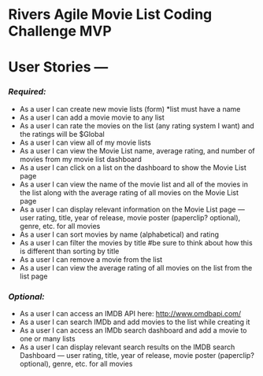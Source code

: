 # **Rivers Agile Movie List Coding Challenge MVP**

# **User Stories** —

### *Required:*

* As a user I can create new movie lists (form) *list must have a name
* As a user I can add a movie movie to any list
* As a user I can rate the movies on the list (any rating system I want) and the ratings will be $Global
* As a user I can view all of my movie lists
* As a user I can view the Movie List name, average rating, and number of movies from my movie list dashboard
* As a user I can click on a list on the dashboard to show the Movie List page
* As a user I can view the name of the movie list and all of the movies in the list along with the average rating of all movies on the Movie List page
* As a user I can display relevant information on the Movie List page — user rating, title, year of release, movie poster (paperclip? optional), genre, etc. for all movies
* As a user I can sort movies by name (alphabetical) and rating
* As a user I can filter the movies by title #be sure to think about how this is different than sorting by title
* As a user I can remove a movie from the list
* As a user I can view the average rating of all movies on the list from the list page

### *Optional:*

* As a user I can access an IMDB API here: http://www.omdbapi.com/
* As a user I can search IMDb and add movies to the list while creating it
* As a user I can access an IMDb search dashboard and add a movie to one or many lists
* As a user I can display relevant search results on the IMDB search Dashboard — user rating, title, year of release, movie poster (paperclip? optional), genre, etc. for all movies
